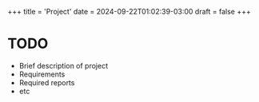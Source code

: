 +++
title = 'Project'
date = 2024-09-22T01:02:39-03:00
draft = false
+++

# TODO
- Brief description of project
- Requirements
- Required reports
- etc

